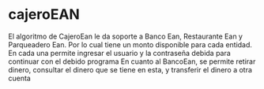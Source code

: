# cajeroEAN
El algoritmo de CajeroEan le da soporte a Banco Ean, Restaurante Ean y Parqueadero Ean. Por lo cual tiene un monto disponible para cada entidad.
En cada una permite ingresar el usuario y la contraseña debida para continuar con el debido programa
En cuanto al BancoEan, se permite retirar dinero, consultar el dinero que se tiene en esta, y transferir el dinero a otra cuenta
